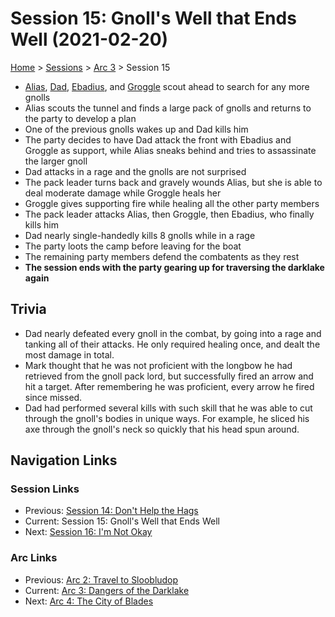 # Session 15: Gnoll's Well that Ends Well (2021-02-20)

[Home](../../README.md) > [Sessions](../info.md) > [Arc 3](info.md) > Session 15

* [Alias](../../characters/pcs/alias.md), [Dad](../../characters/dad.md), [Ebadius](../../characters/ebadius.md), and [Groggle](../../characters/groggle.md) scout ahead to search for any more gnolls
* Alias scouts the tunnel and finds a large pack of gnolls and returns to the party to develop a plan
* One of the previous gnolls wakes up and Dad kills him
* The party decides to have Dad attack the front with Ebadius and Groggle as support, while Alias sneaks behind and tries to assassinate the larger gnoll
* Dad attacks in a rage and the gnolls are not surprised
* The pack leader turns back and gravely wounds Alias, but she is able to deal moderate damage while Groggle heals her
* Groggle gives supporting fire while healing all the other party members
* The pack leader attacks Alias, then Groggle, then Ebadius, who finally kills him
* Dad nearly single-handedly kills 8 gnolls while in a rage
* The party loots the camp before leaving for the boat
* The remaining party members defend the combatents as they rest
* **The session ends with the party gearing up for traversing the darklake again**

## Trivia
* Dad nearly defeated every gnoll in the combat, by going into a rage and tanking all of their attacks. He only required healing once, and dealt the most damage in total.
* Mark thought that he was not proficient with the longbow he had retrieved from the gnoll pack lord, but successfully fired an arrow and hit a target. After remembering he was proficient, every arrow he fired since missed.
* Dad had performed several kills with such skill that he was able to cut through the gnoll's bodies in unique ways. For example, he sliced his axe through the gnoll's neck so quickly that his head spun around.

## Navigation Links
### Session Links
* Previous: [Session 14: Don't Help the Hags](session14-2021-02-06.md)
* Current: Session 15: Gnoll's Well that Ends Well
* Next: [Session 16: I'm Not Okay](session16-2021-03-06.md)

### Arc Links
* Previous: [Arc 2: Travel to Sloobludop](../arc02/info.md)
* Current: [Arc 3: Dangers of the Darklake](info.md)
* Next: [Arc 4: The City of Blades](../arc04/info.md)
